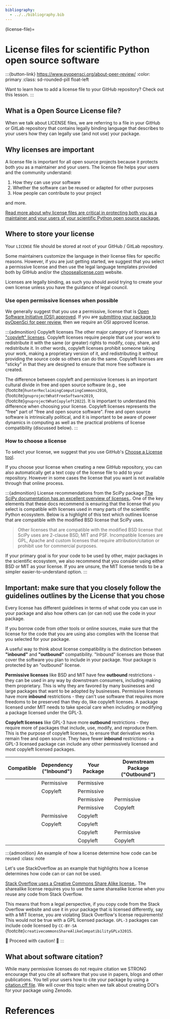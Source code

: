 ```yaml
---
bibliography:
  - ../../bibliography.bib
---
```


(license-file)=

# License files for scientific Python open source software

:::{button-link} <https://www.pyopensci.org/about-peer-review/>
:color: primary
:class: sd-rounded-pill float-left

Want to learn how to add a license file to your GitHub repository? Check out this lesson.
:::

## What is a Open Source License file?

When we talk about LICENSE files, we are referring to a file in your
GitHub or GitLab repository that contains legally binding language
that describes to your users how they can legally use  (and not use) your package.

## Why licenses are important

A license file is important for all open source projects because it protects both you as a maintainer and your users. The license file helps your users and the community understand:

1. How they can use your software
2. Whether the software can be reused or adapted for other purposes
3. How people can contribute to your project

and more.

[Read more about why license files are critical in protecting both you as a maintainer and your users of your scientific Python open source package.](https://opensource.guide/legal/#just-give-me-the-tldr-on-what-i-need-to-protect-my-project)

## Where to store your license

Your `LICENSE` file should be stored at root of your GitHub / GitLab repository.

Some maintainers customize the language in their license files for specific reasons. However, if you are just getting started, we suggest that you select a
permissive license and then use the legal language templates provided both by GitHub and/or the [choosealicense.com](https://choosealicense.com/) website.

Licenses are legally binding, as such you should avoid trying to create your own license unless you have the guidance of legal council.

### Use open permissive licenses when possible

We generally suggest that you use a permissive, license that is [Open Software Initiative (OSI) approved](https://opensource.org/licenses/). If you are
[submitting your package to pyOpenSci for peer review](https://www.pyopensci.org/about-peer-review/index.html), then we require an OSI approved
license.

:::{admonition} Copyleft licenses
The other major category of licenses are ["copyleft" licenses](https://en.wikipedia.org/wiki/Copyleft).
Copyleft licenses require people that use your work to redistribute it with the same (or greater) rights to modify, copy, share, and redistribute it.
In other words, copyleft licenses prohibit someone taking your work, making a proprietary version of it, and redistributing it without providing the source code so others can do the same.
Copyleft licenses are "sticky" in that they are designed to ensure that more free software is created.

The difference between copyleft and permissive licenses is an important cultural divide in free and open source software (e.g., see {footcite}`hunterReclaimingComputingCommons2016`, {footcite}`gnuprojectWhatFreeSoftware2019`, {footcite}`gnuprojectWhatCopyleft2022`).
It is important to understand this difference when choosing your license. Copyleft licenses represents the "free" part of "free and open source software".
Free and open source software is intrinsically political, and it is important to be aware of power dynamics in computing as well as the practical problems of license compatibility (discussed below).
:::

### How to choose a license

To select your license, we suggest that you use GitHub's
[Choose a License tool](https://choosealicense.com/).

If you choose your license when creating a new GitHub repository, you can also
automatically get a text copy of the license file to add to your repository. However
in some cases the license that you want is not available through that online
process.

:::{admonition} License recommendations from the SciPy package
[The SciPy documentation has an excellent overview of licenses.](https://docs.scipy.org/doc/scipy/dev/core-dev/index.html#licensing). One of the key elements
that these docs recommend is ensuring that the license that you select is
compatible with licenses used in many parts of the scientific Python ecosystem.
Below is a highlight of this text which outlines license that are compatible
with the modified BSD license that SciPy uses.

> Other licenses that are compatible with the modified BSD license that SciPy uses are 2-clause BSD, MIT and PSF. Incompatible licenses are GPL, Apache and custom licenses that require attribution/citation or prohibit use for commercial purposes.

If your primary goal is for your code to be used by other, major packages in the scientific ecosystem, we also recommend
that you consider using either BSD or MIT as your
license. If you are unsure, the MIT license tends to be a simpler easier-to-understand option.
:::

## Important: make sure that you closely follow the guidelines outlines by the License that you chose

Every license has different guidelines in terms of what code
you can use in your package and also how others can (or can not) use the code in your package.

If you borrow code from other tools or online sources, make
sure that the license for the code that you are using also complies
with the license that you selected for your package.

A useful way to think about license compatibility is the distinction between **"inbound"** and **"outbound"** compatibility.
"Inbound" licenses are those that cover the software you plan to include in your package.
Your package is protected by an "outbound" license.

**Permissive licenses** like BSD and MIT have few **outbound** restrictions - they can be used in any way by downstream consumers, including making them proprietary.
This is why they are favored by many businesses and large packages that want to be adopted by businesses.
Permissive licenses have more **inbound** restrictions - they can't use software that requires more freedoms to be preserved than they do, like copyleft licenses.
A package licensed under MIT needs to take special care when including or modifying a package licensed under the GPL-3.

**Copyleft licenses** like GPL-3 have more **outbound** restrictions - they require more of packages that include, use, modify, and reproduce them.
This is the purpose of copyleft licenses, to ensure that derivative works remain free and open source.
They have fewer **inbound** restrictions - a GPL-3 licensed package can include any other permissively licensed and most copyleft licensed packages.

|                                                      Compatible | Dependency <br> ("Inbound") | Your Package | Downstream Package <br> ("Outbound") |
|----------------------------------------------------------------:|-----------------------------|--------------|--------------------------------------|
| <i class="fa-solid fa-check" style="color: MediumSeaGreen"></i> | Permissive                  | Permissive   |                                      |
|            <i class="fa-solid fa-x" style="color: Crimson"></i> | Copyleft                    | Permissive   |                                      |
| <i class="fa-solid fa-check" style="color: MediumSeaGreen"></i> |                             | Permissive   | Permissive                           |
| <i class="fa-solid fa-check" style="color: MediumSeaGreen"></i> |                             | Permissive   | Copyleft                             |
| <i class="fa-solid fa-check" style="color: MediumSeaGreen"></i> | Permissive                  | Copyleft     |                                      |
| <i class="fa-solid fa-check" style="color: MediumSeaGreen"></i> | Copyleft                    | Copyleft     |                                      |
|            <i class="fa-solid fa-x" style="color: Crimson"></i> |                             | Copyleft     | Permissive                           |
| <i class="fa-solid fa-check" style="color: MediumSeaGreen"></i> |                             | Copyleft     | Copyleft                             |

:::{admonition} An example of how a license determine how code can be reused
:class: note

Let's use StackOverflow as an example that highlights how a license determines how code can or can not be used.

[Stack Overflow uses a Creative Commons Share Alike license.](https://stackoverflow.com/help/licensing). The sharealike license requires you to use the same sharealike license when you reuse any code from Stack Overflow.

This means that from a legal perspective, if you copy code from the Stack Overflow website and use it in your package that is licensed differently, say with a MIT license, you are violating Stack Overflow's license requirements!
This would not be true with a GPL licensed package. `GPL-3` packages can include code licensed by `CC-BY-SA` {footcite}`creativecommonsShareAlikeCompatibilityGPLv32015`.

🚨 Proceed with caution! 🚨
:::

## What about software citation?

While many permissive licenses do not require citation we STRONG encourage that you cite all software that you use in papers, blogs and other publications. You tell your users how to cite your package by using a [citation.cff file](https://docs.github.com/en/repositories/managing-your-repositorys-settings-and-features/customizing-your-repository/about-citation-files). We will cover this topic when we talk about creating DOI's for your package using Zenodo.

<!-- TODO: add link when lesson is created - but also we don't yet know how citation.cff files work with Zenodo (do they work??) will the citation info update with a new Zenodo link

These files - we need to understand if that date releases auto populates or forces zenodo to modify it's citation. If it's not dynamic it could be problematic

-->

# References

```{footbibliography}
```
